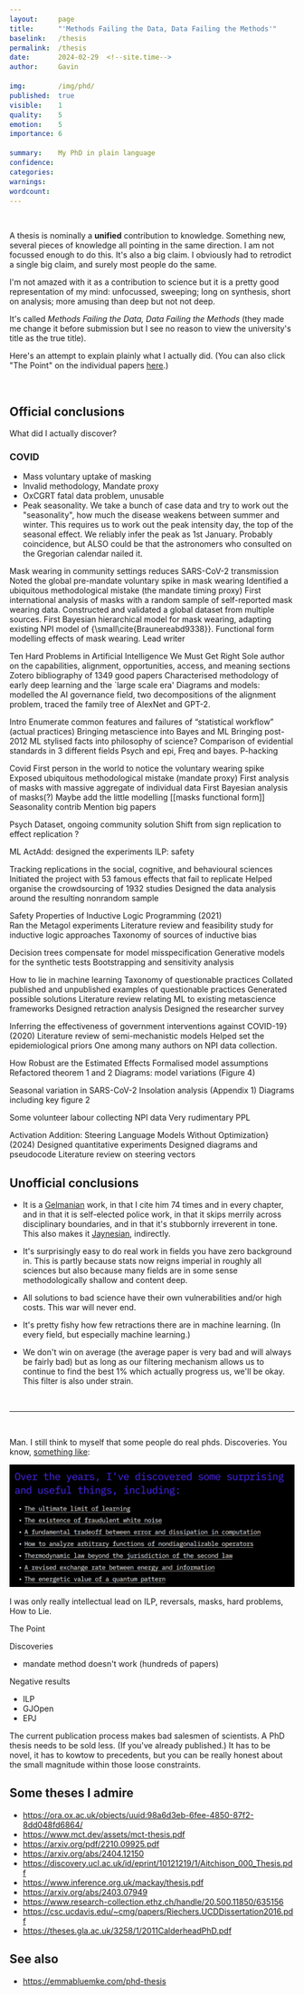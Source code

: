 ```yaml
---
layout:     page
title:      "'Methods Failing the Data, Data Failing the Methods'"
baselink:   /thesis
permalink:  /thesis
date:       2024-02-29  <!--site.time-->
author:     Gavin

img:        /img/phd/
published:  true
visible:    1
quality:    5
emotion:    5
importance: 6

summary:    My PhD in plain language
confidence: 
categories: 
warnings:   
wordcount:      
---
```


<br>


A thesis is nominally a __unified__ contribution to knowledge. Something new, several pieces of knowledge all pointing in the same direction. I am not focussed enough to do this. It's also a big claim. I obviously had to retrodict a single big claim, and surely most people do the same. 
        <!-- - [[concocting a coherent PhD (2023)]] -->



I'm not amazed with it as a contribution to science but it is a pretty good representation of my mind: unfocussed, sweeping; long on synthesis, short on analysis; more amusing than deep but not not deep.


It's called _Methods Failing the Data, Data Failing the Methods_ (they made me change it before submission but I see no reason to view the university's title as the true title).


Here's an attempt to explain plainly what I actually did. (You can also click "The Point" on the individual papers <a href="/researches">here</a>.)


<br>

## Official conclusions

What did I actually discover?

### COVID

- Mass voluntary uptake of masking
- Invalid methodology, Mandate proxy
- OxCGRT fatal data problem, unusable
- Peak seasonality. We take a bunch of case data and try to work out the "seasonality", how much the disease weakens between summer and winter. This requires us to work out the peak intensity day, the top of the seasonal effect. We reliably infer the peak as 1st January. Probably coincidence, but ALSO could be that the astronomers who consulted on the Gregorian calendar nailed it.


Mask wearing in community settings reduces SARS-CoV-2 transmission
    Noted the global pre-mandate voluntary spike in mask wearing
    Identified a ubiquitous methodological mistake (the mandate timing proxy)
    First international analysis of masks with a random sample of self-reported mask wearing data. Constructed and validated a global dataset from multiple sources.
    First Bayesian hierarchical model for mask wearing, adapting existing NPI model of {\small\cite{Braunereabd9338}}. Functional form modelling effects of mask wearing.
    Lead writer






Ten Hard Problems in Artificial Intelligence We Must Get Right
    Sole author on the capabilities, alignment, opportunities, access, and meaning sections
    Zotero bibliography of 1349 good papers
    Characterised methodology of early deep learning and the `large scale era'
    Diagrams and models: modelled the AI governance field, two decompositions of the alignment problem, traced the family tree of AlexNet and GPT-2.


Intro
    Enumerate common features and failures of “statistical workflow” (actual practices)
    Bringing metascience into Bayes and ML 
    Bringing post-2012 ML stylised facts into philosophy of science?
    Comparison of evidential standards in 3 different fields
    Psych and epi, Freq and bayes. P-hacking

Covid
    First person in the world to notice the voluntary wearing spike
    Exposed ubiquitous methodological mistake (mandate proxy)
    First analysis of masks with massive aggregate of individual data
    First Bayesian analysis of masks(?)
    Maybe add the little modelling [[masks functional form]]
    Seasonality contrib
    Mention big papers

Psych
    Dataset, ongoing community solution
    Shift from sign replication to effect replication
    ?

ML
    ActAdd: designed the experiments
    ILP: safety 


Tracking replications in the social, cognitive, and behavioural sciences    
    Initiated the project with 53 famous effects that fail to replicate
    Helped organise the crowdsourcing of 1932 studies
    Designed the data analysis around the resulting nonrandom sample


Safety Properties of Inductive Logic Programming (2021)  
    Ran the Metagol experiments
    Literature review and feasibility study for inductive logic approaches
    Taxonomy of sources of inductive bias


Decision trees compensate for model misspecification
    Generative models for the synthetic tests
    Bootstrapping and sensitivity analysis


How to lie in machine learning
    Taxonomy of questionable practices
    Collated published and unpublished examples of questionable practices
    Generated possible solutions
    Literature review relating ML to existing metascience frameworks
    Designed retraction analysis
    Designed the researcher survey


Inferring the effectiveness of government interventions against COVID-19} (2020)
    Literature review of semi-mechanistic models
    Helped set the epidemiological priors
    One among many authors on NPI data collection.




How Robust are the Estimated Effects
    Formalised model assumptions
    Refactored theorem 1 and 2
    Diagrams: model variations (Figure 4)




Seasonal variation in SARS-CoV-2
    Insolation analysis (Appendix 1)
    Diagrams including key figure 2



Some volunteer labour collecting NPI data
Very rudimentary PPL 


Activation Addition: Steering Language Models Without Optimization} (2024)
    Designed quantitative experiments 
    Designed diagrams and pseudocode
    Literature review on steering vectors





## Unofficial conclusions

* It is a <a href="http://www.stat.columbia.edu/~gelman/">Gelmanian</a> work, in that I cite him 74 times and in every chapter, and in that it is self-elected police work, in that it skips merrily across disciplinary boundaries, and in that it's stubbornly irreverent in tone. This also makes it <a href="https://statmodeling.stat.columbia.edu/2007/09/13/jaynes_is_no_gu/">Jaynesian</a>, indirectly.

* It's surprisingly easy to do real work in fields you have zero background in. This is partly because stats now reigns imperial in roughly all sciences but also because many fields are in some sense methodologically shallow and content deep.

* All solutions to bad science have their own vulnerabilities and/or high costs. This war will never end. 

* It's pretty fishy how few retractions there are in machine learning. (In every field, but especially machine learning.)

* We don't win on average (the average paper is very bad and will always be fairly bad) but as long as our filtering mechanism allows us to continue to find the best 1% which actually progress us, we'll be okay. This filter is also under strain.

<!-- * [[ML ate AI]]  [[stat ML ate ML]]  [[ML ate stats]]  -->

<br>

---

<br>

Man. I still think to myself that some people do real phds. Discoveries. You know, <a href="https://www.paulriechers.com/">something like</a>:

<img src="/img/riechers.png" />



I was only really intellectual lead on ILP, reversals, masks, hard problems, How to Lie. 



The Point

Discoveries 
- mandate method doesn't work (hundreds of papers)

Negative results
- ILP
- GJOpen
- EPJ


The current publication process makes bad salesmen of scientists. A PhD thesis needs to be sold less. (If you've already published.) It has to be novel, it has to kowtow to precedents, but you can be really honest about the small magnitude within those loose constraints.



## Some theses I admire

* https://ora.ox.ac.uk/objects/uuid:98a6d3eb-6fee-4850-87f2-8dd048fd6864/
* https://www.mct.dev/assets/mct-thesis.pdf
* https://arxiv.org/pdf/2210.09925.pdf
* https://arxiv.org/abs/2404.12150
* https://discovery.ucl.ac.uk/id/eprint/10121219/1/Aitchison_000_Thesis.pdf 
* https://www.inference.org.uk/mackay/thesis.pdf
* https://arxiv.org/abs/2403.07949 
* https://www.research-collection.ethz.ch/handle/20.500.11850/635156
* https://csc.ucdavis.edu/~cmg/papers/Riechers.UCDDissertation2016.pdf
* https://theses.gla.ac.uk/3258/1/2011CalderheadPhD.pdf



## See also

* https://emmabluemke.com/phd-thesis
